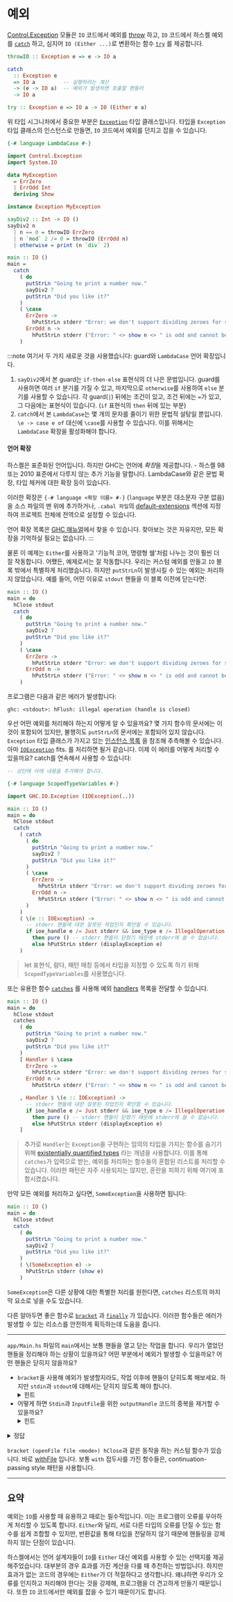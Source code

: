 # 예외

[Control.Exception](https://hackage.haskell.org/package/base-4.16.4.0/docs/Control-Exception.html)
모듈은 `IO` 코드에서 예외를
[throw](https://hackage.haskell.org/package/base-4.16.4.0/docs/Control-Exception.html#v:throwIO)
하고,
`IO` 코드에서 하스켈 예외를
[`catch`](https://hackage.haskell.org/package/base-4.16.4.0/docs/Control-Exception.html#g:5)
하고, 심지어 `IO (Either ...)`로 변환하는 함수
[`try`](https://hackage.haskell.org/package/base-4.16.4.0/docs/Control-Exception.html#g:7)
를 제공합니다.

```haskell
throwIO :: Exception e => e -> IO a

catch
  :: Exception e
  => IO a         -- 실행하려는 계산
  -> (e -> IO a)  -- 예외가 발생하면 호출할 핸들러
  -> IO a

try :: Exception e => IO a -> IO (Either e a)
```

위 타입 시그니처에서 중요한 부분은
[`Exception`](https://hackage.haskell.org/package/base-4.16.4.0/docs/Control-Exception.html#t:Exception)
타입 클래스입니다. 
타입을 `Exception` 타입 클래스의 인스턴스로 만들면, `IO` 코드에서 예외를 던지고 잡을 수 있습니다.

```haskell
{-# language LambdaCase #-}

import Control.Exception
import System.IO

data MyException
  = ErrZero
  | ErrOdd Int
  deriving Show

instance Exception MyException

sayDiv2 :: Int -> IO ()
sayDiv2 n
  | n == 0 = throwIO ErrZero
  | n `mod` 2 /= 0 = throwIO (ErrOdd n)
  | otherwise = print (n `div` 2)

main :: IO ()
main =
  catch
    ( do
      putStrLn "Going to print a number now."
      sayDiv2 7
      putStrLn "Did you like it?"
    )
    ( \case
      ErrZero ->
        hPutStrLn stderr "Error: we don't support dividing zeroes for some reason"
      ErrOdd n ->
        hPutStrLn stderr ("Error: " <> show n <> " is odd and cannot be divided by 2")
    )
```

:::note
여기서 두 가지 새로운 것을 사용했습니다: guard와 `LambdaCase` 언어 확장입니다.

1. `sayDiv2`에서 본 guard는 `if-then-else` 표현식의 더 나은 문법입니다.
    guard를 사용하면 여러 `if` 분기를 가질 수 있고, 마지막으로 `otherwise`를 사용하여 `else` 분기를 사용할 수 있습니다.
    각 guard(`|`) 뒤에는 조건이 있고, 조건 뒤에는 `=`가 있고, 그 다음에는 표현식이 있습니다. (`if` 표현식의 `then` 뒤에 있는 부분)
2. `catch`에서 본 `LambdaCase`는 몇 개의 문자를 줄이기 위한 문법적 설탕일 뿐입니다.
    `\e -> case e of` 대신에 `\case`를 사용할 수 있습니다.
    이를 위해서는 `LambdaCase` 확장을 활성화해야 합니다.

#### 언어 확장

하스켈은 표준화된 언어입니다. 하지만 GHC는 언어에 *확장*을 제공합니다. - 하스켈 98 또는 2010 표준에서 다루지 않는 추가 기능을 말합니다. 
LambdaCase와 같은 문법 확장, 타입 체커에 대한 확장 등이 있습니다.

이러한 확장은 `{-# language <확장 이름> #-}` (`language` 부분은 대소문자 구분 없음)을 소스 파일의 맨 위에 추가하거나,
`.cabal 파일`의 [default-extensions](https://cabal.readthedocs.io/en/stable/cabal-package.html#pkg-field-default-extensions)
섹션에 지정하여 프로젝트 전체에 전역으로 설정할 수 있습니다.

언어 확장 목록은 [GHC 매뉴얼](https://ghc.gitlab.haskell.org/ghc/doc/users_guide/exts.html)에서 찾을 수 있습니다.
찾아보는 것은 자유지만, 모든 확장을 기억하실 필요는 없습니다.
:::

물론 이 예제는 `Either`를 사용하고 '기능적 코어, 명령형 쉘'처럼 나누는 것이 훨씬 더 잘 작동합니다.
어쨌든, 예제로서는 잘 작동합니다.
우리는 커스텀 예외를 만들고 `IO` 블록 밖에서 특별하게 처리했습니다.
하지만 `putStrLn`이 발생시킬 수 있는 예외는 처리하지 않았습니다.
예를 들어, 어떤 이유로 `stdout` 핸들을 이 블록 이전에 닫는다면:

```haskell
main :: IO ()
main = do
  hClose stdout
  catch
    ( do
      putStrLn "Going to print a number now."
      sayDiv2 7
      putStrLn "Did you like it?"
    )
    ( \case
      ErrZero ->
        hPutStrLn stderr "Error: we don't support dividing zeroes for some reason"
      ErrOdd n ->
        hPutStrLn stderr ("Error: " <> show n <> " is odd and cannot be divided by 2")
    )
```

프로그램은 다음과 같은 에러가 발생합니다:

```
ghc: <stdout>: hFlush: illegal operation (handle is closed)
```

우선 어떤 예외를 처리해야 하는지 어떻게 알 수 있을까요? 
몇 가지 함수의 문서에는 이것이 포함되어 있지만, 불행히도 `putStrLn`의 문서에는 포함되어 있지 않습니다.
`Exception` 타입 클래스가 가지고 있는
[인스턴스 목록](https://hackage.haskell.org/package/base-4.16.4.0/docs/Control-Exception.html#i:Exception)
을 참조해 추측해볼 수 있습니다.
아마
[`IOException`](https://hackage.haskell.org/package/base-4.16.4.0/docs/GHC-IO-Exception.html#t:IOException) fits.
를 처리하면 될거 같습니다.
이제 이 에러를 어떻게 처리할 수 있을까요? catch를 연속해서 사용할 수 있습니다:

```haskell
-- 상단에 아래 내용을 추가해야 합니다.

{-# language ScopedTypeVariables #-}

import GHC.IO.Exception (IOException(..))

main :: IO ()
main = do
  hClose stdout
  catch
    ( catch
      ( do
        putStrLn "Going to print a number now."
        sayDiv2 7
        putStrLn "Did you like it?"
      )
      ( \case
        ErrZero ->
          hPutStrLn stderr "Error: we don't support dividing zeroes for some reason"
        ErrOdd n ->
          hPutStrLn stderr ("Error: " <> show n <> " is odd and cannot be divided by 2")
      )
    )
    ( \(e :: IOException) ->
      -- stderr 핸들에 대한 잘못된 작업인지 확인할 수 있습니다.
      if ioe_handle e /= Just stderr && ioe_type e /= IllegalOperation
        then pure () -- stderr 핸들이 닫혔기 때문에 stderr에 쓸 수 없습니다.
        else hPutStrLn stderr (displayException e)
    )
```

> let 표현식, 람다, 패턴 매칭 등에서 타입을 지정할 수 있도록 하기 위해 `ScopedTypeVariables`를 사용했습니다.

또는 유용한 함수
[`catches`](https://hackage.haskell.org/package/base-4.16.4.0/docs/Control-Exception.html#v:catches)
를 사용해 예외
[handlers](https://hackage.haskell.org/package/base-4.16.4.0/docs/Control-Exception.html#t:Handler)
목록을 전달할 수 있습니다.

```haskell
main :: IO ()
main = do
  hClose stdout
  catches
    ( do
      putStrLn "Going to print a number now."
      sayDiv2 7
      putStrLn "Did you like it?"
    )
    [ Handler $ \case
      ErrZero ->
        hPutStrLn stderr "Error: we don't support dividing zeroes for some reason"
      ErrOdd n ->
        hPutStrLn stderr ("Error: " <> show n <> " is odd and cannot be divided by 2")

    , Handler $ \(e :: IOException) ->
      -- stderr 핸들에 대한 잘못된 작업인지 확인할 수 있습니다.
      if ioe_handle e /= Just stderr && ioe_type e /= IllegalOperation
        then pure () -- stderr 핸들이 닫혔기 때문에 stderr에 쓸 수 없습니다.
        else hPutStrLn stderr (displayException e)
    ]
```

> 추가로 `Handler`는 `Exception`을 구현하는 임의의 타입을 가지는 함수를 숨기기 위해
> [existentially quantified types](https://en.m.wikibooks.org/wiki/Haskell/Existentially_quantified_types)
> 라는 개념을 사용합니다.
> 이를 통해 `catches`가 입력으로 받는, 예외를 처리하는 함수들의 혼합된 리스트를 처리할 수 있습니다.
> 이러한 패턴은 자주 사용되지는 않지만, 혼란을 피하기 위해 여기에 포함시켰습니다.

만약 모든 예외를 처리하고 싶다면, `SomeException`을 사용하면 됩니다:

```haskell
main :: IO ()
main = do
  hClose stdout
  catch
    ( do
      putStrLn "Going to print a number now."
      sayDiv2 7
      putStrLn "Did you like it?"
    )
    ( \(SomeException e) ->
      hPutStrLn stderr (show e)
    )
```

`SomeException`은 다른 상황에 대한 특별한 처리를 원한다면, `catches` 리스트의 마지막 요소로 넣을 수도 있습니다.

다른 알아두면 좋은 함수로
[`bracket`](https://hackage.haskell.org/package/base-4.16.4.0/docs/Control-Exception.html#v:bracket)
과
[`finally`](https://hackage.haskell.org/package/base-4.16.4.0/docs/Control-Exception.html#v:finally)
가 있습니다.
이러한 함수들은 에러가 발생할 수 있는 리소스를 안전하게 획득하는데 도움을 줍니다.

---

`app/Main.hs` 파일의 `main`에서는 보통 핸들을 열고 닫는 작업을 합니다.
우리가 열었던 핸들을 정리해야 하는 상황이 있을까요? 
어떤 부분에서 예외가 발생할 수 있을까요?
어떤 핸들은 닫히지 않을까요?

- `bracket`을 사용해 예외가 발생할지라도, 작업 이후에 핸들이 닫히도록 해보세요.
  하지만 `stdin`과 `stdout`에 대해서는 닫히지 않도록 해야 합니다.
  <details><summary>힌트</summary>매개 변수를 받는 함수를 다른 함수로 전달하고, 해당 함수가 매개 변수를 만들어 호출하는 방식인 continuation-passing style을 사용할 수 있습니다.
  </details>
- 어떻게 하면 `Stdin`과 `InputFile`을 위한 `outputHandle` 코드의 중복을 제거할 수 있을까요?
  <details><summary>힌트</summary>let을 사용하세요.</details>

<details><summary>정답</summary>

```haskell
import Control.Exception (bracket)

main :: IO ()
main = do
...

    ConvertSingle input output ->
      let
        -- 여기서 action은 우리가 하고 싶은 다음 단계입니다.
        -- 우리가 만든 값을 입력으로 받아서 사용하고,
        -- 이후 정리할 수 있도록 control을 반환합니다.
        withInputHandle :: (String -> Handle -> IO a) -> IO a
        withInputHandle action =
          case input of
            Stdin ->
              action "" stdin
            InputFile file ->
              bracket
                (openFile file ReadMode)
                hClose
                (action file)

        -- 두 함수 모두 action은 원하는 임의의 타입 `a`를 반환할 수 있습니다.
        withOutputHandle :: (Handle -> IO a) -> IO a
        withOutputHandle action =
          case output of
            Stdout ->
              action stdout
            OutputFile file -> do
              exists <- doesFileExist file
              shouldOpenFile <-
                if exists
                  then confirm
                  else pure True
              if shouldOpenFile
                then
                  bracket (openFile file WriteMode) hClose action
                else
                  exitFailure
      in
        withInputHandle (\title -> withOutputHandle . HsBlog.convertSingle title)
```

</details>

`bracket (openFile file <mode>) hClose`과 같은 동작을 하는 커스텀 함수가 있습니다.
바로
[withFile](https://hackage.haskell.org/package/base-4.17.0.0/docs/System-IO.html#v:withFile)
입니다.
보통 `with` 접두사를 가진 함수들은, continuation-passing style 패턴을 사용합니다.

---

## 요약

예외는 `IO`를 사용할 때 유용하고 때로는 필수적입니다.
이는 프로그램이 오류를 우아하게 처리할 수 있도록 합니다.
`Either`와 달리, 서로 다른 타입의 오류를 던질 수 있는 함수를 쉽게 조합할 수 있지만, 
반환값을 통해 타입을 전달하지 않기 때문에 핸들링을 강제하지 않는 단점이 있습니다.

하스켈에서는 언어 설계자들이 `IO`를 `Either` 대신 예외를 사용할 수 있는 선택지를 제공해주었습니다.
대부분의 경우 효과를 가진 계산을 다룰 때 추천하는 방법입니다.
하지만 효과가 없는 코드의 경우에는 `Either`가 더 적절하다고 생각합니다.
왜냐하면 우리가 오류를 인지하고 처리해야 한다는 것을 강제해, 프로그램을 더 견고하게 만들기 때문입니다.
또한 `IO` 코드에서만 예외를 잡을 수 있기 때문이기도 합니다.
